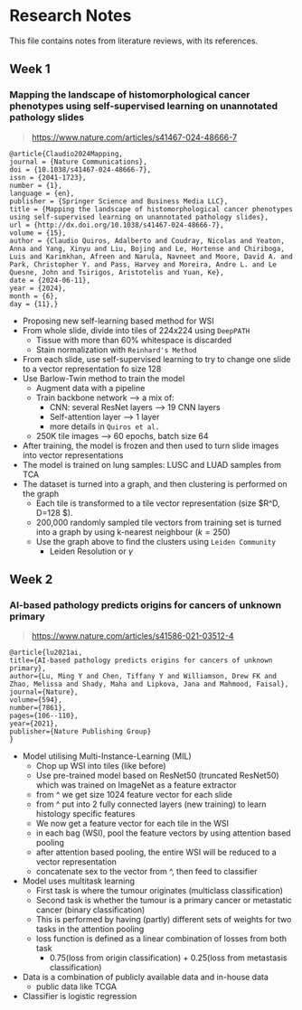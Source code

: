 # Research Notes
This file contains notes from literature reviews, with its references.

## Week 1

### Mapping the landscape of histomorphological cancer phenotypes using self-supervised learning on unannotated pathology slides
> https://www.nature.com/articles/s41467-024-48666-7

    @article{Claudio2024Mapping,
	journal = {Nature Communications},
	doi = {10.1038/s41467-024-48666-7},
	issn = {2041-1723},
	number = {1},
	language = {en},
	publisher = {Springer Science and Business Media LLC},
	title = {Mapping the landscape of histomorphological cancer phenotypes using self-supervised learning on unannotated pathology slides},
	url = {http://dx.doi.org/10.1038/s41467-024-48666-7},
	volume = {15},
	author = {Claudio Quiros, Adalberto and Coudray, Nicolas and Yeaton, Anna and Yang, Xinyu and Liu, Bojing and Le, Hortense and Chiriboga, Luis and Karimkhan, Afreen and Narula, Navneet and Moore, David A. and Park, Christopher Y. and Pass, Harvey and Moreira, Andre L. and Le Quesne, John and Tsirigos, Aristotelis and Yuan, Ke},
	date = {2024-06-11},
	year = {2024},
	month = {6},
	day = {11},}

- Proposing new self-learning based method for WSI
- From whole slide, divide into tiles of 224x224 using `DeepPATH`
  - Tissue with more than 60% whitespace is discarded
  - Stain normalization with `Reinhard's Method`
- From each slide, use self-supervised learning to try to change one slide to a vector representation fo size 128
- Use Barlow-Twin method to train the model
  - Augment data with a pipeline
  - Train backbone network --> a mix of:
    - CNN: several ResNet layers --> 19 CNN layers
    - Self-attention layer --> 1 layer
    - more details in `Quiros et al.`
  - 250K tile images --> 60 epochs, batch size 64
- After training, the model is frozen and then used to turn slide images into vector representations
- The model is trained on lung samples: LUSC and LUAD samples from TCA
- The dataset is turned into a graph, and then clustering is performed on the graph
  - Each tile is transformed to a tile vector representation (size $R^D, D=128 $).
  - 200,000 randomly sampled tile vectors from training set is turned into a graph by using k-nearest neighbour ($k=250$)
  - Use the graph above to find the clusters using `Leiden Community`
    - Leiden Resolution or $\gamma$ 

## Week 2

### AI-based pathology predicts origins for cancers of unknown primary

> https://www.nature.com/articles/s41586-021-03512-4

    @article{lu2021ai,
    title={AI-based pathology predicts origins for cancers of unknown primary},
    author={Lu, Ming Y and Chen, Tiffany Y and Williamson, Drew FK and Zhao, Melissa and Shady, Maha and Lipkova, Jana and Mahmood, Faisal},
    journal={Nature},
    volume={594},
    number={7861},
    pages={106--110},
    year={2021},
    publisher={Nature Publishing Group}
    }

- Model utilising Multi-Instance-Learning (MIL)
  - Chop up WSI into tiles (like before)
  - Use pre-trained model based on ResNet50 (truncated ResNet50) which was trained on ImageNet as a feature extractor
  - from ^ we get size 1024 feature vector for each slide
  - from ^ put into 2 fully connected layers (new training) to learn histology specific features
  - We now get a feature vector for each tile in the WSI
  - in each bag (WSI), pool the feature vectors by using attention based pooling
  - after attention based pooling, the entire WSI will be reduced to a vector representation
  - concatenate sex to the vector from ^, then feed to classifier
- Model uses multitask learning
  - First task is where the tumour originates (multiclass classification)
  - Second task is whether the tumour is a primary cancer or metastatic cancer (binary classification)
  - This is performed by having (partly) different sets of weights for two tasks in the attention pooling
  - loss function is defined as a linear combination of losses from both task
    - 0.75(loss from origin classification) + 0.25(loss from metastasis classification)
- Data is a combination of publicly available data and in-house data
  - public data like TCGA
- Classifier is logistic regression


  
